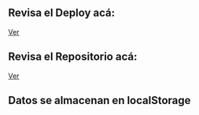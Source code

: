 
## Revisa el Deploy acá: 

[Ver](https://alfredo-s-pizza-cafe.netlify.app/)

## Revisa el Repositorio acá: 

[Ver](https://github.com/javierfdb/Alfredo-s-Pizza-Cafe)

## Datos se almacenan en localStorage 



